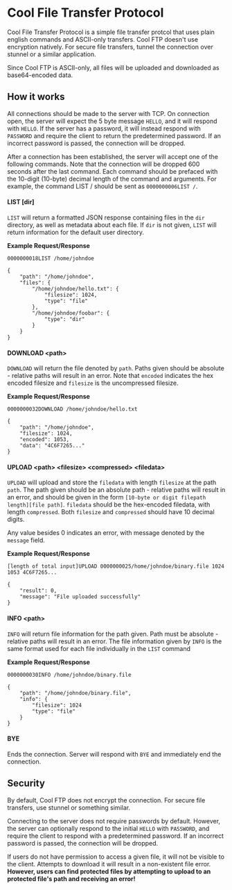 # Cool File Transfer Protocol

Cool File Transfer Protocol is a simple file transfer protcol that uses plain english commands and ASCII-only transfers. Cool FTP doesn't use encryption natively. For secure file transfers, tunnel the connection over stunnel or a similar application.

Since Cool FTP is ASCII-only, all files will be uploaded and downloaded as base64-encoded data.

How it works
---

All connections should be made to the server with TCP. On connection open, the server will expect the 5 byte message ```HELLO```, and it will respond with ```HELLO```. If the server has a password, it will instead respond with ```PASSWORD``` and require the client to return the predetermined password. If an incorrect password is passed, the connection will be dropped.

After a connection has been established, the server will accept one of the following commands. Note that the connection will be dropped 600 seconds after the last command. Each command should be prefaced with the 10-digit (10-byte) decimal length of the command and arguments. For example, the command LIST / should be sent as ```0000000006LIST /```.

#### LIST [dir]

```LIST``` will return a formatted JSON response containing files in the ```dir``` directory, as well as metadata about each file. If ```dir``` is not given, ```LIST``` will return information for the default user directory.

**Example Request/Response**

```
0000000018LIST /home/johndoe

{
    "path": "/home/johndoe",
    "files": {
        "/home/johndoe/hello.txt": {
            "filesize": 1024,
            "type": "file"
        },
        "/home/johndoe/foobar": {
            "type": "dir"
        }
    }
}
```

#### DOWNLOAD \<path\>

```DOWNLOAD``` will return the file denoted by ```path```. Paths given should be absolute - relative paths will result in an error. Note that ```encoded``` indicates the hex encoded filesize and ```filesize``` is the uncompressed filesize.

**Example Request/Response**

```
0000000032DOWNLOAD /home/johndoe/hello.txt

{
	"path": "/home/johndoe",
	"filesize": 1024,
	"encoded": 1053,
	"data": "4C6F7265..."
}
```

#### UPLOAD \<path\> \<filesize\> \<compressed\> \<filedata\>

```UPLOAD``` will upload and store the ```filedata``` with length ```filesize``` at the path ```path```. The path given should be an absolute path - relative paths will result in an error, and should be given in the form ```[10-byte or digit filepath length][file path]```. ```filedata``` should be the hex-encoded filedata, with length ```compressed```. Both ```filesize``` and ```compressed``` should have 10 decimal digits.

Any value besides 0 indicates an error, with message denoted by the ```message``` field.

**Example Request/Response**

```
[length of total input]UPLOAD 0000000025/home/johndoe/binary.file 1024 1053 4C6F7265...

{
	"result": 0,
	"message": "File uploaded successfully"
}
```

#### INFO \<path\>

```INFO``` will return file information for the path given. Path must be absolute - relative paths will result in an error. The file information given by ```INFO``` is the same format used for each file individually in the ```LIST``` command

**Example Request/Response**

```
0000000030INFO /home/johndoe/binary.file

{
	"path": "/home/johndoe/binary.file",
	"info": {
		"filesize": 1024
        "type": "file"
	}
}
```

#### BYE

Ends the connection. Server will respond with ```BYE``` and immediately end the connection.

Security
---

By default, Cool FTP does not encrypt the connection. For secure file transfers, use stunnel or something similar.

Connecting to the server does not require passwords by default. However, the server can optionally respond to the initial ```HELLO``` with ```PASSWORD```, and require the client to respond with a predetermined password. If an incorrect password is passed, the connection will be dropped.

If users do not have permission to access a given file, it will not be visible to the client. Attempts to download it will result in a non-existent file error. **However, users can find protected files by attempting to upload to an protected file's path and receiving an error!**
